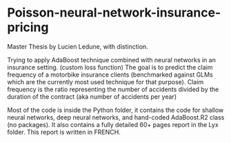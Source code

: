 # Poisson-neural-network-insurance-pricing

Master Thesis by Lucien Ledune, with distinction.

Trying to apply AdaBoost technique combined with neural networks in an insurance setting. (custom loss function)
The goal is to predict the claim frequency of a motorbike insurance clients (benchmarked against GLMs which are the currently most used technique for that purpose).
Claim frequency is the ratio representing the number of accidents divided by the duration of the contract (aka number of accidents per year)

Most of the code is inside the Python folder, it contains the code for shallow neural networks, deep neural networks, and hand-coded AdaBoost.R2 class (no packages).
It also contains a fully detailed 60+ pages report in the Lyx folder. This report is written in FRENCH.
